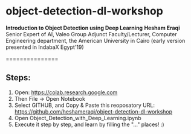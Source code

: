 # object-detection-dl-workshop

**Introduction to Object Detection using Deep Learning**
**Hesham Eraqi**
Senior Expert of AI, Valeo Group
Adjunct Faculty/Lecturer, Computer Engineering department, the American University in Cairo
(early version presented in IndabaX Egypt'19)

===============

## Steps: 
1. Open: https://colab.research.google.com
2. Then File -> Open Notebook
3. Select GITHUB, and Copy & Paste this reoposatory URL: https://github.com/heshameraqi/object-detection-dl-workshop
4. Open Object_Detection_with_Deep_Learning.ipynb
5. Execute it step by step, and learn by filling the "..." places! :)
